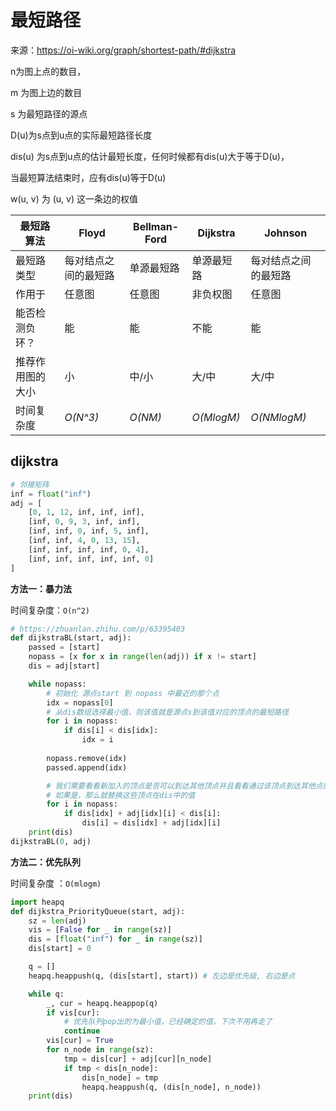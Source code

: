 # 最短路径

来源：https://oi-wiki.org/graph/shortest-path/#dijkstra

n为图上点的数目，

m 为图上边的数目 

s 为最短路径的源点 

D(u)为s点到u点的实际最短路径长度 

dis(u) 为s点到u点的估计最短长度，任何时候都有dis(u)大于等于D(u)，

当最短算法结束时，应有dis(u)等于D(u) 

w(u, v) 为 (u, v) 这一条边的权值

| 最短路算法       | Floyd                | Bellman-Ford | Dijkstra   | Johnson              |
| ---------------- | -------------------- | ------------ | ---------- | -------------------- |
| 最短路类型       | 每对结点之间的最短路 | 单源最短路   | 单源最短路 | 每对结点之间的最短路 |
| 作用于           | 任意图               | 任意图       | 非负权图   | 任意图               |
| 能否检测负环？   | 能                   | 能           | 不能       | 能                   |
| 推荐作用图的大小 | 小                   | 中/小        | 大/中      | 大/中                |
| 时间复杂度       | *O(N^3)*             | *O(NM)*      | *O(MlogM)* | *O(NMlogM)*          |

## dijkstra

```python
# 邻接矩阵
inf = float("inf")
adj = [
    [0, 1, 12, inf, inf, inf],
    [inf, 0, 9, 3, inf, inf],
    [inf, inf, 0, inf, 5, inf],
    [inf, inf, 4, 0, 13, 15],
    [inf, inf, inf, inf, 0, 4],
    [inf, inf, inf, inf, inf, 0]
]
```

**方法一：暴力法**

时间复杂度：`O(n^2)`

```python
# https://zhuanlan.zhihu.com/p/63395403
def dijkstraBL(start, adj):
    passed = [start]
    nopass = [x for x in range(len(adj)) if x != start]
    dis = adj[start]

    while nopass:
        # 初始化 源点start 到 nopass 中最近的那个点
        idx = nopass[0]
        # 从dis数组选择最小值，则该值就是源点s到该值对应的顶点的最短路径
        for i in nopass:
            if dis[i] < dis[idx]:
                idx = i
        
        nopass.remove(idx)
        passed.append(idx)

        # 我们需要看看新加入的顶点是否可以到达其他顶点并且看看通过该顶点到达其他点的路径长度是否比源点直接到达短，
        # 如果是，那么就替换这些顶点在dis中的值
        for i in nopass:
            if dis[idx] + adj[idx][i] < dis[i]:
                dis[i] = dis[idx] + adj[idx][i]
    print(dis)
dijkstraBL(0, adj)
```

**方法二：优先队列**

时间复杂度 ：`O(mlogm)`

```python
import heapq
def dijkstra_PriorityQueue(start, adj):
    sz = len(adj)
    vis = [False for _ in range(sz)]
    dis = [float("inf") for _ in range(sz)]
    dis[start] = 0

    q = []
    heapq.heappush(q, (dis[start], start)) # 左边是优先级, 右边是点

    while q:
        _, cur = heapq.heappop(q)
        if vis[cur]:
            # 优先队列pop出的为最小值，已经确定的值，下次不用再走了
            continue
        vis[cur] = True
        for n_node in range(sz):
            tmp = dis[cur] + adj[cur][n_node]
            if tmp < dis[n_node]:
                dis[n_node] = tmp
                heapq.heappush(q, (dis[n_node], n_node))
    print(dis)
```


